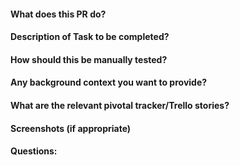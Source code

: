 #### What does this PR do?


#### Description of Task to be completed?


#### How should this be manually tested?


#### Any background context you want to provide?


#### What are the relevant pivotal tracker/Trello stories?


#### Screenshots (if appropriate)


#### Questions:


